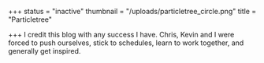 +++
status = "inactive"
thumbnail = "/uploads/particletree_circle.png"
title = "Particletree"

+++
I credit this blog with any success I have. Chris, Kevin and I were forced to push ourselves, stick to schedules, learn to work together, and generally get inspired.

<!--more-->